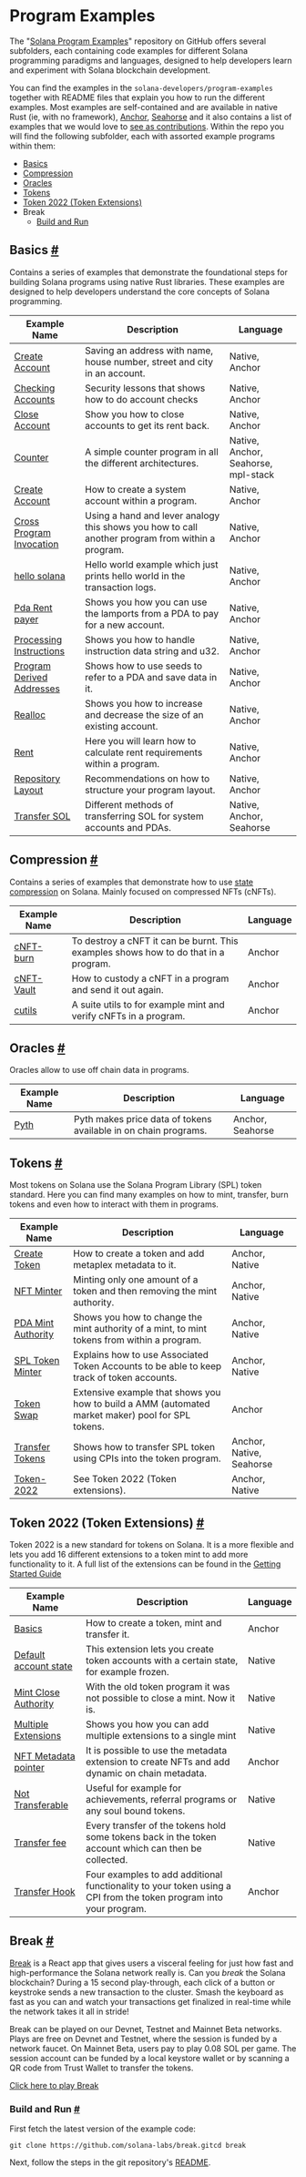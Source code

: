 # Program Examples

The "[Solana Program Examples](https://github.com/solana-developers/program-examples)" repository on GitHub offers several subfolders, each containing code examples for different Solana programming paradigms and languages, designed to help developers learn and experiment with Solana blockchain development.

You can find the examples in the `solana-developers/program-examples` together with README files that explain you how to run the different examples. Most examples are self-contained and are available in native Rust (ie, with no framework), [Anchor](https://www.anchor-lang.com/docs/installation), [Seahorse](https://seahorse-lang.org/) and it also contains a list of examples that we would love to [see as contributions](https://github.com/solana-developers/program-examples?tab=readme-ov-file#examples-wed-love-to-see).
Within the repo you will find the following subfolder, each with assorted example programs within them:

- [Basics](https://github.com/solana-developers/program-examples/tree/main/basics)
- [Compression](https://solana.com/docs/programs/examples#compression)
- [Oracles](https://solana.com/docs/programs/examples#oracles)
- [Tokens](https://solana.com/docs/programs/examples#tokens)
- [Token 2022 (Token Extensions)](https://solana.com/docs/programs/examples#token-2022-token-extensions)
- Break
  - [Build and Run](https://solana.com/docs/programs/examples#build-and-run)

## Basics [#](https://solana.com/docs/programs/examples#basics)

Contains a series of examples that demonstrate the foundational steps for building Solana programs using native Rust libraries. These examples are designed to help developers understand the core concepts of Solana programming.

| Example Name                                                 | Description                                                  | Language                            |
| ------------------------------------------------------------ | ------------------------------------------------------------ | ----------------------------------- |
| [Create Account](https://github.com/solana-developers/program-examples/tree/main/basics/account-data) | Saving an address with name, house number, street and city in an account. | Native, Anchor                      |
| [Checking Accounts](https://github.com/solana-developers/program-examples/tree/main/basics/checking-accounts) | Security lessons that shows how to do account checks         | Native, Anchor                      |
| [Close Account](https://github.com/solana-developers/program-examples/tree/main/basics/close-account) | Show you how to close accounts to get its rent back.         | Native, Anchor                      |
| [Counter](https://github.com/solana-developers/program-examples/tree/main/basics/counter) | A simple counter program in all the different architectures. | Native, Anchor, Seahorse, mpl-stack |
| [Create Account](https://github.com/solana-developers/program-examples/tree/main/basics/create-account) | How to create a system account within a program.             | Native, Anchor                      |
| [Cross Program Invocation](https://github.com/solana-developers/program-examples/tree/main/basics/cross-program-invocation) | Using a hand and lever analogy this shows you how to call another program from within a program. | Native, Anchor                      |
| [hello solana](https://github.com/solana-developers/program-examples/tree/main/basics/hello-solana) | Hello world example which just prints hello world in the transaction logs. | Native, Anchor                      |
| [Pda Rent payer](https://github.com/solana-developers/program-examples/tree/main/basics/pda-rent-payer) | Shows you how you can use the lamports from a PDA to pay for a new account. | Native, Anchor                      |
| [Processing Instructions](https://github.com/solana-developers/program-examples/tree/main/basics/processing-instructions) | Shows you how to handle instruction data string and u32.     | Native, Anchor                      |
| [Program Derived Addresses](https://github.com/solana-developers/program-examples/tree/main/basics/program-derived-addresses) | Shows how to use seeds to refer to a PDA and save data in it. | Native, Anchor                      |
| [Realloc](https://github.com/solana-developers/program-examples/tree/main/basics/realloc) | Shows you how to increase and decrease the size of an existing account. | Native, Anchor                      |
| [Rent](https://github.com/solana-developers/program-examples/tree/main/basics/rent) | Here you will learn how to calculate rent requirements within a program. | Native, Anchor                      |
| [Repository Layout](https://github.com/solana-developers/program-examples/tree/main/basics/repository-layout) | Recommendations on how to structure your program layout.     | Native, Anchor                      |
| [Transfer SOL](https://github.com/solana-developers/program-examples/tree/main/basics/transfer-sol) | Different methods of transferring SOL for system accounts and PDAs. | Native, Anchor, Seahorse            |

## Compression [#](https://solana.com/docs/programs/examples#compression)

Contains a series of examples that demonstrate how to use [state compression](https://solana.com/docs/advanced/state-compression) on Solana. Mainly focused on compressed NFTs (cNFTs).

| Example Name                                                 | Description                                                  | Language |
| ------------------------------------------------------------ | ------------------------------------------------------------ | -------- |
| [cNFT-burn](https://github.com/solana-developers/program-examples/tree/main/compression/cnft-burn) | To destroy a cNFT it can be burnt. This examples shows how to do that in a program. | Anchor   |
| [cNFT-Vault](https://github.com/solana-developers/program-examples/tree/main/compression/cnft-vault/anchor) | How to custody a cNFT in a program and send it out again.    | Anchor   |
| [cutils](https://github.com/solana-developers/program-examples/tree/main/compression/cutils) | A suite utils to for example mint and verify cNFTs in a program. | Anchor   |

## Oracles [#](https://solana.com/docs/programs/examples#oracles)

Oracles allow to use off chain data in programs.

| Example Name                                                 | Description                                                  | Language         |
| ------------------------------------------------------------ | ------------------------------------------------------------ | ---------------- |
| [Pyth](https://github.com/solana-developers/program-examples/tree/main/oracles/pyth) | Pyth makes price data of tokens available in on chain programs. | Anchor, Seahorse |

## Tokens [#](https://solana.com/docs/programs/examples#tokens)

Most tokens on Solana use the Solana Program Library (SPL) token standard. Here you can find many examples on how to mint, transfer, burn tokens and even how to interact with them in programs.

| Example Name                                                 | Description                                                  | Language                 |
| ------------------------------------------------------------ | ------------------------------------------------------------ | ------------------------ |
| [Create Token](https://github.com/solana-developers/program-examples/tree/main/tokens/create-token) | How to create a token and add metaplex metadata to it.       | Anchor, Native           |
| [NFT Minter](https://github.com/solana-developers/program-examples/tree/main/tokens/nft-minter) | Minting only one amount of a token and then removing the mint authority. | Anchor, Native           |
| [PDA Mint Authority](https://github.com/solana-developers/program-examples/tree/main/tokens/pda-mint-authority) | Shows you how to change the mint authority of a mint, to mint tokens from within a program. | Anchor, Native           |
| [SPL Token Minter](https://github.com/solana-developers/program-examples/tree/main/tokens/spl-token-minter) | Explains how to use Associated Token Accounts to be able to keep track of token accounts. | Anchor, Native           |
| [Token Swap](https://github.com/solana-developers/program-examples/tree/main/tokens/token-swap) | Extensive example that shows you how to build a AMM (automated market maker) pool for SPL tokens. | Anchor                   |
| [Transfer Tokens](https://github.com/solana-developers/program-examples/tree/main/tokens/transfer-tokens) | Shows how to transfer SPL token using CPIs into the token program. | Anchor, Native, Seahorse |
| [Token-2022](https://github.com/solana-developers/program-examples/tree/main/tokens/token-2022) | See Token 2022 (Token extensions).                           | Anchor, Native           |

## Token 2022 (Token Extensions) [#](https://solana.com/docs/programs/examples#token-2022-token-extensions)

Token 2022 is a new standard for tokens on Solana. It is a more flexible and lets you add 16 different extensions to a token mint to add more functionality to it. A full list of the extensions can be found in the [Getting Started Guide](https://solana.com/developers/guides/token-extensions/getting-started)

| Example Name                                                 | Description                                                  | Language |
| ------------------------------------------------------------ | ------------------------------------------------------------ | -------- |
| [Basics](https://github.com/solana-developers/program-examples/tree/main/tokens/token-2022/basics/anchor) | How to create a token, mint and transfer it.                 | Anchor   |
| [Default account state](https://github.com/solana-developers/program-examples/tree/main/tokens/token-2022/default-account-state/native) | This extension lets you create token accounts with a certain state, for example frozen. | Native   |
| [Mint Close Authority](https://github.com/solana-developers/program-examples/tree/main/tokens/token-2022/mint-close-authority) | With the old token program it was not possible to close a mint. Now it is. | Native   |
| [Multiple Extensions](https://github.com/solana-developers/program-examples/tree/main/tokens/token-2022/multiple-extensions) | Shows you how you can add multiple extensions to a single mint | Native   |
| [NFT Metadata pointer](https://github.com/solana-developers/program-examples/tree/main/tokens/token-2022/nft-meta-data-pointer) | It is possible to use the metadata extension to create NFTs and add dynamic on chain metadata. | Anchor   |
| [Not Transferable](https://github.com/solana-developers/program-examples/tree/main/tokens/token-2022/non-transferable/native) | Useful for example for achievements, referral programs or any soul bound tokens. | Native   |
| [Transfer fee](https://github.com/solana-developers/program-examples/tree/main/tokens/token-2022/transfer-fees) | Every transfer of the tokens hold some tokens back in the token account which can then be collected. | Native   |
| [Transfer Hook](https://github.com/solana-developers/program-examples/tree/main/tokens/token-2022/transfer-hook) | Four examples to add additional functionality to your token using a CPI from the token program into your program. | Anchor   |

## Break [#](https://solana.com/docs/programs/examples#break)

[Break](https://break.solana.com/) is a React app that gives users a visceral feeling for just how fast and high-performance the Solana network really is. Can you *break* the Solana blockchain? During a 15 second play-through, each click of a button or keystroke sends a new transaction to the cluster. Smash the keyboard as fast as you can and watch your transactions get finalized in real-time while the network takes it all in stride!

Break can be played on our Devnet, Testnet and Mainnet Beta networks. Plays are free on Devnet and Testnet, where the session is funded by a network faucet. On Mainnet Beta, users pay to play 0.08 SOL per game. The session account can be funded by a local keystore wallet or by scanning a QR code from Trust Wallet to transfer the tokens.

[Click here to play Break](https://break.solana.com/)

### Build and Run [#](https://solana.com/docs/programs/examples#build-and-run)

First fetch the latest version of the example code:

```
git clone https://github.com/solana-labs/break.gitcd break
```

Next, follow the steps in the git repository's [README](https://github.com/solana-labs/break/blob/main/README.md).